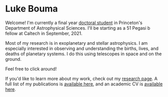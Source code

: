 # Luke Bouma

Welcome!  I'm currently a final year [doctoral
student](https://web.astro.princeton.edu/people/luke-bouma) in Princeton's
Department of Astrophysical Sciences.  I'll be starting as a 51 Pegasi b fellow
at Caltech in September, 2021.

Most of my research is in exoplanetary and stellar astrophysics.  I am
especially interested in observing and understanding the births, lives, and
deaths of planetary systems.  I do this using telescopes in space and on the
ground.

Feel free to click around!

If you'd like to learn more about my work, check out my [research
page](http://lgbouma.com/research/).  A full list of my publications is
[available
here](https://ui.adsabs.harvard.edu/public-libraries/uXPWdyI2RH2T-Sv0rcwUwA),
and an academic CV is [available here](/pdfs/LukeBouma_CV_20210415.pdf).
